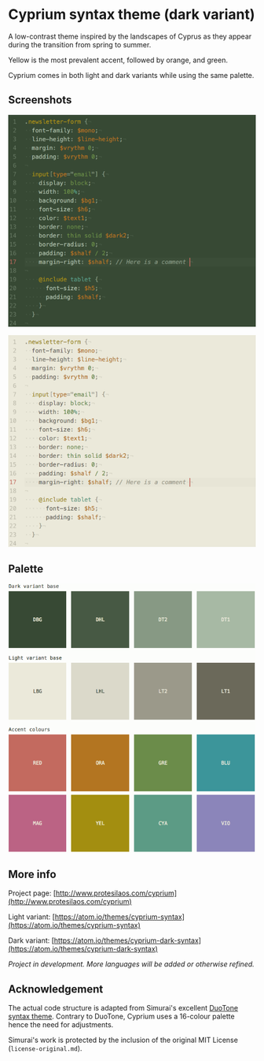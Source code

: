# Cyprium syntax theme (dark variant)

A low-contrast theme inspired by the landscapes of Cyprus as they appear during the transition from spring to summer.

Yellow is the most prevalent accent, followed by orange, and green.

Cyprium comes in both light and dark variants while using the same palette.

## Screenshots

![cyprium dark screenshot](https://raw.githubusercontent.com/protesilaos/cyprium/master/img/cyprium_dark_sample.png)

![cyprium light screenshot](https://raw.githubusercontent.com/protesilaos/cyprium/master/img/cyprium_light_sample.png)

## Palette

![cyprium colour scheme](https://raw.githubusercontent.com/protesilaos/cyprium/master/img/cyprium_colours.png)

## More info

Project page: [http://www.protesilaos.com/cyprium](http://www.protesilaos.com/cyprium)

Light variant: [https://atom.io/themes/cyprium-syntax](https://atom.io/themes/cyprium-syntax)

Dark variant: [https://atom.io/themes/cyprium-dark-syntax](https://atom.io/themes/cyprium-dark-syntax)

*Project in development. More languages will be added or otherwise refined.*

## Acknowledgement

The actual code structure is adapted from Simurai's excellent [DuoTone syntax theme](https://github.com/simurai/duotone-syntax). Contrary to DuoTone, Cyprium uses a 16-colour palette hence the need for adjustments.

Simurai's work is protected by the inclusion of the original MIT License (`license-original.md`).
